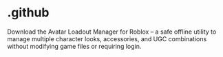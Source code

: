 # .github
Download the Avatar Loadout Manager for Roblox – a safe offline utility to manage multiple character looks, accessories, and UGC combinations without modifying game files or requiring login.
